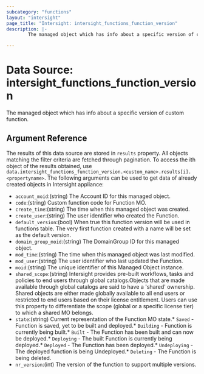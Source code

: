 ```yaml
---
subcategory: "functions"
layout: "intersight"
page_title: "Intersight: intersight_functions_function_version"
description: |-
        The managed object which has info about a specific version of custom function.

---
```


# Data Source: intersight_functions_function_version
The managed object which has info about a specific version of custom function.
## Argument Reference
The results of this data source are stored in `results` property.
All objects matching the filter criteria are fetched through pagination.
To access the ith object of the results obtained, use `data.intersight_functions_function_version.<custom_name>.results[i].<propertyname>`.
The following arguments can be used to get data of already created objects in Intersight appliance:
* `account_moid`:(string) The Account ID for this managed object. 
* `code`:(string) Custom function code for Function MO. 
* `create_time`:(string) The time when this managed object was created. 
* `create_user`:(string) The user identifier who created the Function. 
* `default_version`:(bool) When true this function version will be used in functions table. The very first function created with a name will be set as the default version. 
* `domain_group_moid`:(string) The DomainGroup ID for this managed object. 
* `mod_time`:(string) The time when this managed object was last modified. 
* `mod_user`:(string) The user identifier who last updated the Function. 
* `moid`:(string) The unique identifier of this Managed Object instance. 
* `shared_scope`:(string) Intersight provides pre-built workflows, tasks and policies to end users through global catalogs.Objects that are made available through global catalogs are said to have a 'shared' ownership. Shared objects are either made globally available to all end users or restricted to end users based on their license entitlement. Users can use this property to differentiate the scope (global or a specific license tier) to which a shared MO belongs. 
* `state`:(string) Current representation of the Function MO state.* `Saved` - Function is saved, yet to be built and deployed.* `Building` - Function is currently being built.* `Built` - The Function has been built and can now be deployed.* `Deploying` - The built Function is currently being deployed.* `Deployed` - The Function has been deployed.* `Undeploying` - The deployed function is being Undeployed.* `Deleting` - The Function is being deleted. 
* `nr_version`:(int) The version of the function to support multiple versions. 
 
